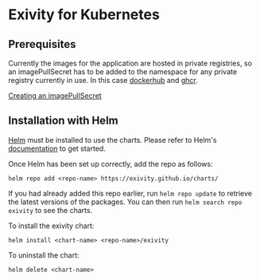 # Exivity for Kubernetes

## Prerequisites

Currently the images for the application are hosted in private registries, so an imagePullSecret has to be added to the namespace for any private registry currently in use. In this case [dockerhub](https://hub.docker.com/) and [ghcr](https://ghcr.io).

[Creating an imagePullSecret](https://kubernetes.io/docs/tasks/configure-pod-container/pull-image-private-registry/)

## Installation with Helm

[Helm](https://helm.sh) must be installed to use the charts.  Please refer to
Helm's [documentation](https://helm.sh/docs) to get started.

Once Helm has been set up correctly, add the repo as follows:

    helm repo add <repo-name> https://exivity.github.io/charts/

If you had already added this repo earlier, run `helm repo update` to retrieve
the latest versions of the packages.  You can then run `helm search repo
exivity` to see the charts.

To install the exivity chart:

    helm install <chart-name> <repo-name>/exivity

To uninstall the chart:

    helm delete <chart-name>
